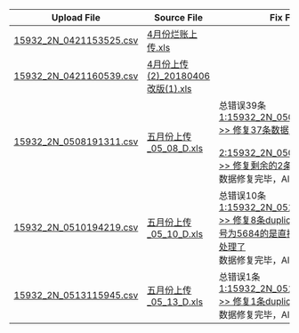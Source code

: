 |Upload File|Source File|Fix File|
|---|---|---|
|[15932_2N_0421153525.csv](./upload/15932_2N_0421153525.csv)|[4月份烂账上传.xls](./source/201804/4月份烂账上传.xls)| |
|[15932_2N_0421160539.csv](./upload/15932_2N_0421160539.csv)|[4月份上传(2)_20180406改版(1).xls](./source/201804/4月份上传(2)_20180406改版(1).xls)| |
|[15932_2N_0508191311.csv](./upload/15932_2N_0508191311.csv)|[五月份上传_05_08_D.xls](./source/201805/五月份上传_05_08_D.xls)|总错误39条<br> [1:15932_2N_0508191312.csv >> 修复37条数据,还错误2条](./upload/fix/15932_2N_0508191312.csv) <br><br>[2:15932_2N_0508191313.csv >> 修复剩余的2条](./upload/fix/15932_2N_0508191313.csv) <br>数据修复完毕，All Done!|
|[15932_2N_0510194219.csv](./upload/15932_2N_0510194219.csv)|[五月份上传_05_10_D.xls](./source/201805/五月份上传_05_10_D.xls)|总错误10条<br> [1:15932_2N_0510195541.csv >> 修复8条duplicate,其中两条编号为5684的是直接刷卡的 不需要处理了](./upload/fix/15932_2N_0510195541.csv) <br>数据修复完毕，All Done!|
|[15932_2N_0513115945.csv](./upload/15932_2N_0513115945.csv)|[五月份上传_05_13_D.xls](./source/201805/五月份上传_05_13_D.xls.xls)|总错误1条<br> [1:15932_2N_0513120757.csv >> 修复1条duplicate](./upload/fix/15932_2N_0513120757.csv) <br>数据修复完毕，All Done!|